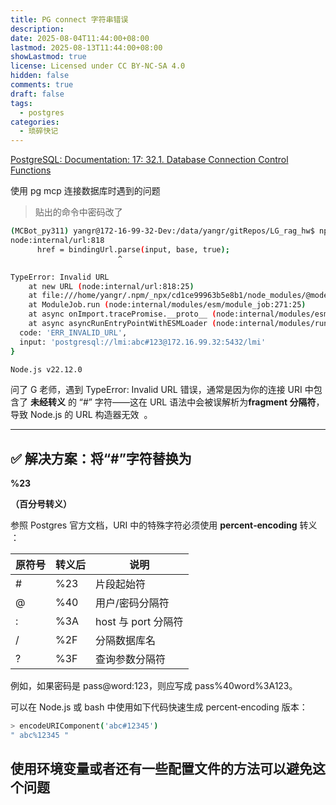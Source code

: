 ```yaml
---
title: PG connect 字符串错误
description: 
date: 2025-08-04T11:44:00+08:00
lastmod: 2025-08-13T11:44:00+08:00
showLastmod: true
license: Licensed under CC BY-NC-SA 4.0
hidden: false
comments: true
draft: false
tags:
  - postgres
categories:
  - 琐碎快记
---
```

[PostgreSQL: Documentation: 17: 32.1. Database Connection Control Functions](https://www.postgresql.org/docs/current/libpq-connect.html)

使用 pg mcp 连接数据库时遇到的问题

>贴出的命令中密码改了


```bash
(MCBot_py311) yangr@172-16-99-32-Dev:/data/yangr/gitRepos/LG_rag_hw$ npx -y @modelcontextprotocol/server-postgres "postgresql://lmi:abc#123@172.16.99.32:5432/lmi"
node:internal/url:818
      href = bindingUrl.parse(input, base, true);
                        ^

TypeError: Invalid URL
    at new URL (node:internal/url:818:25)
    at file:///home/yangr/.npm/_npx/cd1ce99963b5e8b1/node_modules/@modelcontextprotocol/server-postgres/dist/index.js:21:25
    at ModuleJob.run (node:internal/modules/esm/module_job:271:25)
    at async onImport.tracePromise.__proto__ (node:internal/modules/esm/loader:547:26)
    at async asyncRunEntryPointWithESMLoader (node:internal/modules/run_main:116:5) {
  code: 'ERR_INVALID_URL',
  input: 'postgresql://lmi:abc#123@172.16.99.32:5432/lmi'
}

Node.js v22.12.0
```

问了 G 老师，遇到 TypeError: Invalid URL 错误，通常是因为你的连接 URI 中包含了 **未经转义** 的 “#” 字符——这在 URL 语法中会被误解析为**fragment 分隔符**，导致 Node.js 的 URL 构造器无效  。

---
 ## **✅ 解决方案：将“#”字符替换为** 
 
 **%23**

 **（百分号转义）**

参照 Postgres 官方文档，URI 中的特殊字符必须使用 **percent‑encoding** 转义  ：

|**原符号**|**转义后**|**说明**|
|---|---|---|
|#|%23|片段起始符|
|@|%40|用户/密码分隔符|
|:|%3A|host 与 port 分隔符|
|/|%2F|分隔数据库名|
|?|%3F|查询参数分隔符|

例如，如果密码是 pass@word:123，则应写成 pass%40word%3A123。

可以在 Node.js 或 bash 中使用如下代码快速生成 percent‑encoding 版本：

```bash
> encodeURIComponent('abc#12345')
" abc%12345 "
```

## 使用环境变量或者还有一些配置文件的方法可以避免这个问题